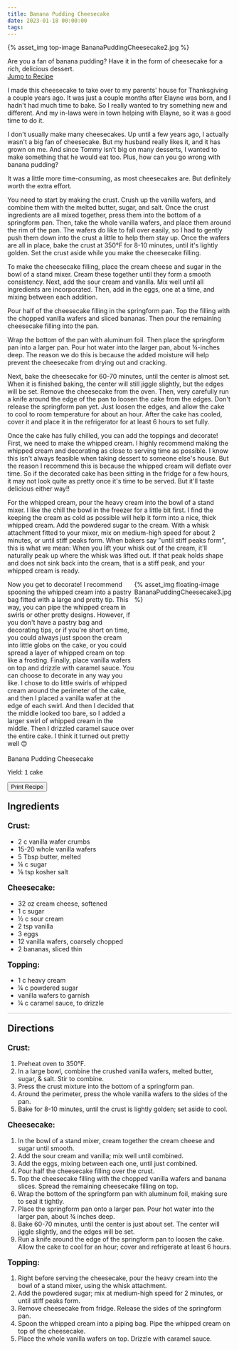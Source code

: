 ```yaml
---
title: Banana Pudding Cheesecake
date: 2023-01-18 00:00:00
tags:
---
```


{% asset_img top-image BananaPuddingCheesecake2.jpg %}
<div class="post-body">
Are you a fan of banana pudding? Have it in the form of cheesecake for a rich, delicious dessert. 

<br>
<!--more-->

<a class="jump-to-recipe-btn" href="#recipejump"> 
    Jump to Recipe
</a>

I made this cheesecake to take over to my parents' house for Thanksgiving a couple years ago. It was just a couple months after Elayne was born, and I hadn't had much time to bake. So I really wanted to try something new and different. And my in-laws were in town helping with Elayne, so it was a good time to do it. 

I don't usually make many cheesecakes. Up until a few years ago, I actually wasn't a big fan of cheesecake. But my husband really likes it, and it has grown on me. And since Tommy isn't big on many desserts, I wanted to make something that he would eat too. Plus, how can you go wrong with banana pudding? 

It was a little more time-consuming, as most cheesecakes are. But definitely worth the extra effort. 

You need to start by making the crust. Crush up the vanilla wafers, and combine them with the melted butter, sugar, and salt. Once the crust ingredients are all mixed together, press them into the bottom of a springform pan. Then, take the whole vanilla wafers, and place them around the rim of the pan. The wafers do like to fall over easily, so I had to gently push them down into the crust a little to help them stay up. Once the wafers are all in place, bake the crust at 350°F for 8-10 minutes, until it's lightly golden. Set the crust aside while you make the cheesecake filling. 

To make the cheesecake filling, place the cream cheese and sugar in the bowl of a stand mixer. Cream these together until they form a smooth consistency. Next, add the sour cream and vanilla. Mix well until all ingredients are incorporated. Then, add in the eggs, one at a time, and mixing between each addition. 

Pour half of the cheesecake filling in the springform pan. Top the filling with the chopped vanilla wafers and sliced bananas. Then pour the remaining cheesecake filling into the pan. 

Wrap the bottom of the pan with aluminum foil. Then place the springform pan into a larger pan. Pour hot water into the larger pan, about ¾-inches deep. The reason we do this is because the added moisture will help prevent the cheesecake from drying out and cracking. 

Next, bake the cheesecake for 60-70 minutes, until the center is almost set. When it is finished baking, the center will still jiggle slightly, but the edges will be set. Remove the cheesecake from the oven. Then, very carefully run a knife around the edge of the pan to loosen the cake from the edges. Don't release the springform pan yet. Just loosen the edges, and allow the cake to cool to room temperature for about an hour. After the cake has cooled, cover it and place it in the refrigerator for at least 6 hours to set fully. 

Once the cake has fully chilled, you can add the toppings and decorate! First, we need to make the whipped cream. I highly recommend making the whipped cream and decorating as close to serving time as possible. I know this isn't always feasible when taking dessert to someone else's house. But the reason I recommend this is because the whipped cream will deflate over time. So if the decorated cake has been sitting in the fridge for a few hours, it may not look quite as pretty once it's time to be served. But it'll taste delicious either way!! 

For the whipped cream, pour the heavy cream into the bowl of a stand mixer. I like the chill the bowl in the freezer for a little bit first. I find the keeping the cream as cold as possible will help it form into a nice, thick whipped cream. Add the powdered sugar to the cream. With a whisk attachment fitted to your mixer, mix on medium-high speed for about 2 minutes, or until stiff peaks form. When bakers say "until stiff peaks form", this is what we mean: When you lift your whisk out of the cream, it'll naturally peak up where the whisk was lifted out. If that peak holds shape and does not sink back into the cream, that is a stiff peak, and your whipped cream is ready. 

<div style="display:flex;">
Now you get to decorate! I recommend spooning the whipped cream into a pastry bag fitted with a large and pretty tip. This way, you can pipe the whipped cream in swirls or other pretty designs. However, if you don't have a pastry bag and decorating tips, or if you're short on time, you could always just spoon the cream into little globs on the cake, or you could spread a layer of whipped cream on top like a frosting. Finally, place vanilla wafers on top and drizzle with caramel sauce. You can choose to decorate in any way you like. I chose to do little swirls of whipped cream around the perimeter of the cake, and then I placed a vanilla wafer at the edge of each swirl. And then I decided that the middle looked too bare, so I added a larger swirl of whipped cream in the middle. Then I drizzled caramel sauce over the entire cake. I think it turned out pretty well 😊 
<div>
   {% asset_img floating-image BananaPuddingCheesecake3.jpg %} 
</div>
</div>

<br>
</div>

<div id="recipejump"></div>
<div id="recipe">
    <div class="recipe-box">
        <div class="recipe-title-box">
            <div>
                <div class="recipe-title-box-title">
                    <div class="recipe-title-box-header">Banana Pudding Cheesecake</div>
                </div>
                <p class="recipe-title-box-title" style="font-family: Arial;">Yield: 1 cake</p>
            </div>
            <!-- {% asset_img recipe-title-box-img BananaPuddingCheesecake2.jpg %} -->
            <button class="print-recipe"
                    type="button"
                    onclick="printDIV('recipe')" >
                Print Recipe
            </button>
        </div>
        <p style="font-size:150%;"><b>Ingredients</b></p>
        <p style="font-size:120%;"><b>Crust:</b></p>
        <ul class="post-body">
                <li>2 c vanilla wafer crumbs</li>
                <li>15-20 whole vanilla wafers</li>
                <li>5 Tbsp butter, melted</li>
                <li>¼ c sugar</li>
                <li>⅛ tsp kosher salt</li>
        </ul>
        <p style="font-size:120%;"><b>Cheesecake:</b></p>
        <ul class="post-body">
                <li>32 oz cream cheese, softened</li>
                <li>1 c sugar</li>
                <li>½ c sour cream</li>
                <li>2 tsp vanilla</li>
                <li>3 eggs</li>
                <li>12 vanilla wafers, coarsely chopped</li>
                <li>2 bananas, sliced thin</li>
        </ul>
        <p style="font-size:120%;"><b>Topping:</b></p>
        <ul class="post-body">
                <li>1 c heavy cream</li>
                <li>¼ c powdered sugar</li>
                <li>vanilla wafers to garnish</li>
                <li>¼ c caramel sauce, to drizzle</li>
        </ul>
        <hr style="height:1px;background-color:rgb(189, 189, 189) ">
        <p style="font-size:150%;"><b>Directions</b></p>
        <p style="font-size:120%;"><b>Crust:</b></p>
        <ol class="post-body">
            <li>Preheat oven to 350°F.</li>
            <li>In a large bowl, combine the crushed vanilla wafers, melted butter, sugar, & salt. Stir to combine.</li>
            <li>Press the crust mixture into the bottom of a springform pan. </li> 
            <li>Around the perimeter, press the whole vanilla wafers to the sides of the pan.</li>
            <li>Bake for 8-10 minutes, until the crust is lightly golden; set aside to cool.</li>
        </ol> 
        <p style="font-size:120%;"><b>Cheesecake:</b></p>
        <ol class="post-body">
            <li>In the bowl of a stand mixer, cream together the cream cheese and sugar until smooth.</li>
            <li>Add the sour cream and vanilla; mix well until combined.</li>
            <li>Add the eggs, mixing between each one, until just combined.</li> 
            <li>Pour half the cheesecake filling over the crust.</li>
            <li>Top the cheesecake filling with the chopped vanilla wafers and banana slices. Spread the remaining cheesecake filling on top.</li>
            <li>Wrap the bottom of the springform pan with aluminum foil, making sure to seal it tightly.</li>
            <li>Place the springform pan onto a larger pan. Pour hot water into the larger pan, about ¾ inches deep.</li>
            <li>Bake 60-70 minutes, until the center is just about set. The center will jiggle slightly, and the edges will be set.</li>
            <li>Run a knife around the edge of the springform pan to loosen the cake. Allow the cake to cool for an hour; cover and refrigerate at least 6 hours.</li>
        </ol> 
        <p style="font-size:120%;"><b>Topping:</b></p>
        <ol class="post-body">
            <li>Right before serving the cheesecake, pour the heavy cream into the bowl of a stand mixer, using the whisk attachment.</li>
            <li>Add the powdered sugar; mix at medium-high speed for 2 minutes, or until stiff peaks form.</li>
            <li>Remove cheesecake from fridge. Release the sides of the springform pan.</li> 
            <li>Spoon the whipped cream into a piping bag. Pipe the whipped cream on top of the cheesecake.</li>
            <li>Place the whole vanilla wafers on top. Drizzle with caramel sauce.</li>
        </ol> 
    </div>
</div>

<br>
